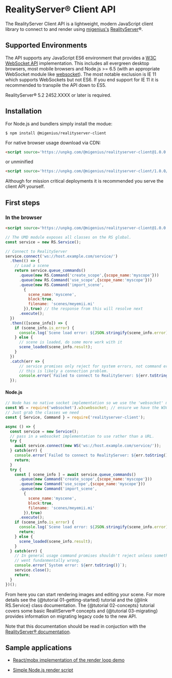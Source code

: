 # RealityServer&reg; Client API
The RealityServer Client API is a lightweight, modern JavaScript client library to connect to and render using [migenius's](https://migenius.com "migenius") [RealityServer](https://www.migenius.com/products/realityserver "RealityServer")®.

## Supported Environments
The API supports any JavaScript ES6 environment that provides a [W3C WebSocket API](https://www.w3.org/TR/websockets/ "W3C WebSocket API") implementation. This includes all evergreen desktop browsers, most mobile browsers and Node.js >= 6.5 (with an appropriate WebSocket module like [websocket](https://www.npmjs.com/package/websocket "websocket")). The most notable exclusion is IE 11 which supports WebSockets but not ES6. If you end support for IE 11 it is recommended to transpile the API down to ES5.

RealityServer&reg; 5.2 2452.XXXX or later is required.

## Installation
For Node.js and bundlers simply install the modue:
```shell
$ npm install @migenius/realityserver-client
```
For native browser usage download via CDN:
```html
<script source='https://unpkg.com/@migenius/realityserver-client@1.0.0'></script>
```
or unminified
```html
<script source='https://unpkg.com/@migenius/realityserver-client/1.0.0/lib/umd/realityserver.js'></script> 
```
Although for mission critical deployments it is recommended you serve the client API yourself. 
## First steps
### In the browser
```html
<script source='https://unpkg.com/@migenius/realityserver-client@1.0.0'></script>
```
```javascript
// The UMD module exposes all classes on the RS global.
const service = new RS.Service();

// Connect to RealityServer
service.connect('ws://host.example.com/service/')
  .then(() => {
    // Load a scene
    return service.queue_commands()
      .queue(new RS.Command('create_scope',{scope_name:'myscope'}))
      .queue(new RS.Command('use_scope',{scope_name:'myscope'}))
      .queue(new RS.Command('import_scene',
        {
          scene_name:'myscene',
          block:true,
          filename: 'scenes/meyemii.mi'
        }),true) // the response from this will resolve next
      .execute();
  })
  .then(([scene_info]) => {
    if (scene_info.is_error) {
      console.log(`Scene load error: ${JSON.stringify(scene_info.error)}`);
    } else {
      // scene is loaded, do some more work with it
      scene_loaded(scene_info.result);
    }
  })
  .catch(err => {
      // service promises only reject for system errors, not command errors so
      // this is likely a connection problem.
      console.error(`Failed to connect to RealityServer: ${err.toString()}`);
  });
```
#### Node.js
```javascript
// Node has no native socket implementation so we use the 'websocket' module from npm
const WS = require('websocket').w3cwebsocket; // ensure we have the W3C compliant API
// Just grab the classes we need
const { Service, Command } = require('realityserver-client');

async () => {
  const service = new Service();
  // pass in a websocket implementation to use rather than a URL.
  try {
    await service.connect(new WS('ws://host.example.com/service/'));
  } catch(err) {
    console.error(`Failed to connect to RealityServer: ${err.toString()}`);
    return; 
  }
  try {
    const [ scene_info ] = await service.queue_commands()
      .queue(new Command('create_scope',{scope_name:'myscope'}))
      .queue(new Command('use_scope',{scope_name:'myscope'}))
      .queue(new Command('import_scene',
        {
          scene_name:'myscene',
          block:true,
          filename: 'scenes/meyemii.mi'
        }),true)
      .execute();
    if (scene_info.is_error) {
      console.log(`Scene load error: ${JSON.stringify(scene_info.error)}`);
      return;
    } else {
      scene_loaded(scene_info.result);
    }
  } catch(err) {
    // In general usage command promises shouldn't reject unless something
    // went fundanmentally wrong. 
    console.error(`System error: ${err.toString()}`);
    service.close();
    return; 
  }
})();
```

From here you can start rendering images and editing your scene. For more details see the {@tutorial 01-getting-started} tutorial and the {@link RS.Service} class documentation. The {@tutorial 02-concepts} tutorial covers some basic RealitServer&reg; concepts and {@tutorial 03-migrating} provides information on migrating legacy code to the new API.

Note that this documentation should be read in conjuction with the [RealityServer&reg; documentation](https://rsdoc.migenius.com "RealityServer&reg; documentation").

## Sample applications

- [React/mobx implementation of the render loop demo](http://github.com/migenius/react-mobx-render-loop "render loop demo")

- [Simple Node.js render script](http://github.com/migenius/node-render "node render script")
